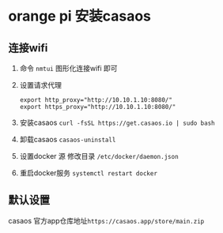 # orange pi 安装casaos

## 连接wifi

1. 命令 `nmtui` 图形化连接wifi 即可

2. 设置请求代理

    ```shell
    export http_proxy="http://10.10.1.10:8080/"
    export https_proxy="http://10.10.1.10:8080/"
    ```

3. 安装casaos `curl -fsSL https://get.casaos.io | sudo bash`

4. 卸载casaos `casaos-uninstall`

5. 设置docker 源 修改目录 `/etc/docker/daemon.json`

6. 重启docker服务 `systemctl restart docker`

## 默认设置

casaos 官方app仓库地址`https://casaos.app/store/main.zip`


